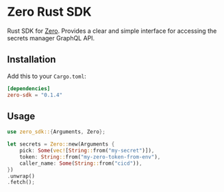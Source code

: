 # Zero Rust SDK
Rust SDK for [Zero](https://tryzero.com). Provides a clear and simple interface for accessing the secrets manager GraphQL API.

## Installation
Add this to your `Cargo.toml`:
```toml
[dependencies]
zero-sdk = "0.1.4"
```

## Usage
```rust
use zero_sdk::{Arguments, Zero};

let secrets = Zero::new(Arguments {
    pick: Some(vec![String::from("my-secret")]),
    token: String::from("my-zero-token-from-env"),
    caller_name: Some(String::from("cicd")),
})
.unwrap()
.fetch();
```
